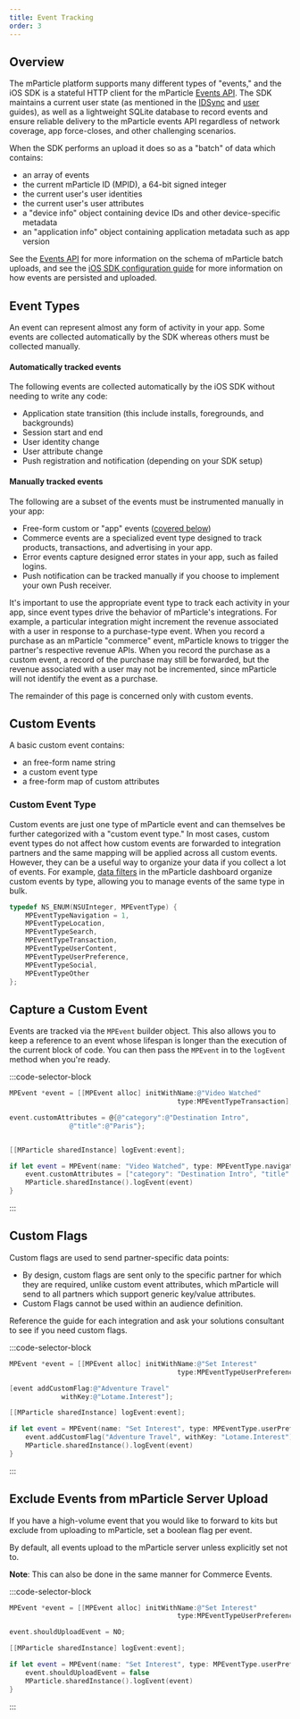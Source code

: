 ```yaml
---
title: Event Tracking
order: 3
---
```


## Overview

The mParticle platform supports many different types of "events," and the iOS SDK is a stateful HTTP client for the mParticle [Events API](/developers/server/http/). The SDK maintains a current user state (as mentioned in the [IDSync](/developers/sdk/iOS/identity/) and [user](/developers/sdk/ios/users/) guides), as well as a lightweight SQLite database to record events and ensure reliable delivery to the mParticle events API regardless of network coverage, app force-closes, and other challenging scenarios.

When the SDK performs an upload it does so as a "batch" of data which contains:

- an array of events
- the current mParticle ID (MPID), a 64-bit signed integer
- the current user's user identities
- the current user's user attributes
- a "device info" object containing device IDs and other device-specific metadata
- an "application info" object containing application metadata such as app version


See the [Events API](/developers/server/http/) for more information on the schema of mParticle batch uploads, and see the [iOS SDK configuration guide](/developers/sdk/ios/getting-started/#event-upload-interval) for more information on how events are persisted and uploaded.

## Event Types

An event can represent almost any form of activity in your app. Some events are collected automatically by the SDK whereas others must be collected manually.

#### Automatically tracked events

The following events are collected automatically by the iOS SDK without needing to write any code:

- Application state transition (this include installs, foregrounds, and backgrounds)
- Session start and end
- User identity change
- User attribute change
- Push registration and notification (depending on your SDK setup)

#### Manually tracked events

The following are a subset of the events must be instrumented manually in your app:

- Free-form custom or "app" events ([covered below](#custom-event-type))
- Commerce events are a specialized event type designed to track products, transactions, and advertising in your app.
- Error events capture designed error states in your app, such as failed logins.
- Push notification can be tracked manually if you choose to implement your own Push receiver.

It's important to use the appropriate event type to track each activity in your app, since event types drive the behavior of mParticle's integrations. For example, a particular integration might increment the revenue associated with a user in response to a purchase-type event. When you record a purchase as an mParticle "commerce" event, mParticle knows to trigger the partner's respective revenue APIs. When you record the purchase as a custom event, a record of the purchase may still be forwarded, but the revenue associated with a user may not be incremented, since mParticle will not identify the event as a purchase.

The remainder of this page is concerned only with custom events.

## Custom Events

A basic custom event contains:
- an free-form name string
- a custom event type
- a free-form map of custom attributes

### Custom Event Type

Custom events are just one type of mParticle event and can themselves be further categorized with a "custom event type." In most cases, custom event types do not affect how custom events are forwarded to integration partners and the same mapping will be applied across all custom events. However, they can be a useful way to organize your data if you collect a lot of events. For example, [data filters](/guides/platform-guide/data-filter) in the mParticle dashboard organize custom events by type, allowing you to manage events of the same type in bulk.

~~~objectivec
typedef NS_ENUM(NSUInteger, MPEventType) {
    MPEventTypeNavigation = 1,  
    MPEventTypeLocation,      
    MPEventTypeSearch,       
    MPEventTypeTransaction,    
    MPEventTypeUserContent,      
    MPEventTypeUserPreference,  
    MPEventTypeSocial,          
    MPEventTypeOther            
};
~~~

## Capture a Custom Event

Events are tracked via the `MPEvent` builder object. This also allows you to keep a reference to an event whose lifespan is longer than the execution of the current block of code. You can then pass the `MPEvent` in to the `logEvent` method when you're ready.

:::code-selector-block
```objectivec
MPEvent *event = [[MPEvent alloc] initWithName:@"Video Watched"
                                          type:MPEventTypeTransaction];

event.customAttributes = @{@"category":@"Destination Intro",
               @"title":@"Paris"};


[[MParticle sharedInstance] logEvent:event];
```
```swift
if let event = MPEvent(name: "Video Watched", type: MPEventType.navigation) {
    event.customAttributes = ["category": "Destination Intro", "title": "Paris"]
    MParticle.sharedInstance().logEvent(event)
}
```
:::

## Custom Flags

Custom flags are used to send partner-specific data points:

- By design, custom flags are sent only to the specific partner for which they are required, unlike custom event attributes, which mParticle will send to all partners which support generic key/value attributes.
- Custom Flags cannot be used within an audience definition.

Reference the guide for each integration and ask your solutions consultant to see if you need custom flags.

:::code-selector-block
```objectivec
MPEvent *event = [[MPEvent alloc] initWithName:@"Set Interest"
                                          type:MPEventTypeUserPreference;

[event addCustomFlag:@"Adventure Travel"
             withKey:@"Lotame.Interest"];

[[MParticle sharedInstance] logEvent:event];
```

```swift
if let event = MPEvent(name: "Set Interest", type: MPEventType.userPreference) {
    event.addCustomFlag("Adventure Travel", withKey: "Lotame.Interest")
    MParticle.sharedInstance().logEvent(event)
}
```
:::

## Exclude Events from mParticle Server Upload

If you have a high-volume event that you would like to forward to kits but exclude from uploading to mParticle, set a boolean flag per event.

By default, all events upload to the mParticle server unless explicitly set not to.

**Note**: This can also be done in the same manner for Commerce Events.

:::code-selector-block
```objectivec
MPEvent *event = [[MPEvent alloc] initWithName:@"Set Interest"
                                          type:MPEventTypeUserPreference;

event.shouldUploadEvent = NO;

[[MParticle sharedInstance] logEvent:event];
```

```swift
if let event = MPEvent(name: "Set Interest", type: MPEventType.userPreference) {
    event.shouldUploadEvent = false
    MParticle.sharedInstance().logEvent(event)
}
```
:::
